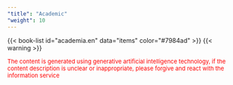 ```yaml
---
"title": "Academic"
"weight": 10
---
```


{{< book-list id="academia.en" data="items" color="#7984ad" >}}
{{< warning >}}
<p>
   <font color="red" size="2pt">The content is generated using generative artificial intelligence technology, if the content description is unclear or inappropriate, please forgive and react with the information service</font>
</p>
